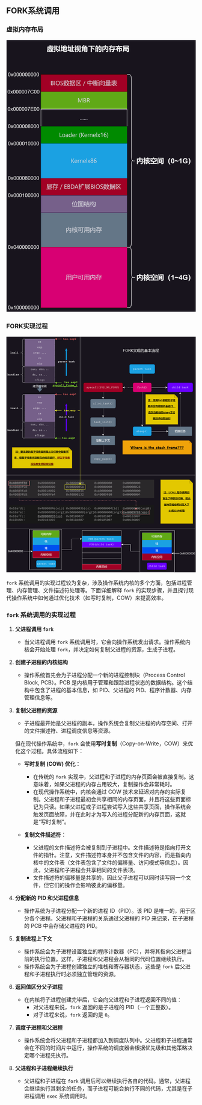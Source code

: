 ## FORK系统调用

### 虚拟内存布局

![VM](../images/虚拟内存布局.svg)

### FORK实现过程

![FORK](../images/FORK.svg)

`fork` 系统调用的实现过程较为复杂，涉及操作系统内核的多个方面，包括进程管理、内存管理、文件描述符处理等。下面详细解释 `fork` 的实现步骤，并且探讨现代操作系统中如何通过优化技术（如写时复制，COW）来提高效率。

### `fork` 系统调用的实现过程

1. **父进程调用 `fork`**
   - 当父进程调用 `fork` 系统调用时，它会向操作系统发出请求。操作系统内核会开始处理 `fork`，并决定如何复制父进程的资源，生成子进程。

2. **创建子进程的内核结构**
   - 操作系统首先会为子进程分配一个新的进程控制块（Process Control Block, PCB）。PCB 是内核用于管理和跟踪进程状态的数据结构。这个结构中包含了进程的基本信息，如 PID、父进程的 PID、程序计数器、内存管理信息等。

3. **复制父进程的资源**
   - 子进程最开始是父进程的副本，操作系统会复制父进程的内存空间、打开的文件描述符、进程调度信息等资源。

   但在现代操作系统中，`fork` 会使用**写时复制**（Copy-on-Write，COW）来优化这个过程。具体流程如下：
   
   - **写时复制 (COW) 优化**：
     - 在传统的 `fork` 实现中，父进程和子进程的内存页面会被直接复制。这意味着，如果父进程的内存占用较大，复制操作会非常耗时。
     - 在现代操作系统中，内核会通过 COW 技术来延迟对内存的实际复制。父进程和子进程最初会共享相同的内存页面，并且将这些页面标记为只读。如果父进程或子进程尝试写入这些共享页面，操作系统会触发页面故障，并在此时才为写入的进程分配新的内存页面，这就是“写时复制”。

   - **复制文件描述符**：
     - 父进程的文件描述符会被复制到子进程中。文件描述符是指向打开文件的指针。注意，文件描述符本身并不包含文件的内容，而是指向内核中的文件表（文件表包含了文件的偏移量、访问模式等信息）。因此，父进程和子进程会共享相同的文件表项。
     - 文件描述符的偏移量是共享的，因此父子进程可以同时读写同一个文件，但它们的操作会影响彼此的偏移量。

4. **分配新的 PID 和父进程信息**
   - 操作系统为子进程分配一个新的进程 ID（PID）。该 PID 是唯一的，用于区分各个进程。父进程和子进程的关系通过父进程的 PID 来记录，在子进程的 PCB 中会存储父进程的 PID。

5. **复制进程上下文**
   - 操作系统会为子进程设置独立的程序计数器（PC），并将其指向父进程当前的执行位置。这样，子进程和父进程会从相同的代码位置继续执行。
   - 操作系统会为子进程创建独立的堆栈和寄存器状态，这些是 `fork` 后父进程和子进程执行时必须独立管理的资源。

6. **返回值区分父子进程**
   - 在内核将子进程创建完毕后，它会向父进程和子进程返回不同的值：
     - 对父进程来说，`fork` 返回的是子进程的 PID（一个正整数）。
     - 对子进程来说，`fork` 返回的是 `0`。

7. **调度子进程和父进程**
   - 操作系统会将父进程和子进程都加入到调度队列中。父进程和子进程通常会在不同的时间片中运行，操作系统的调度器会根据优先级和其他策略决定哪个进程先执行。

8. **父进程和子进程继续执行**
   - 父进程和子进程在 `fork` 调用后可以继续执行各自的代码。通常，父进程会继续执行其剩余的任务，而子进程可能会执行不同的代码，尤其是在子进程调用 `exec` 系统调用时。